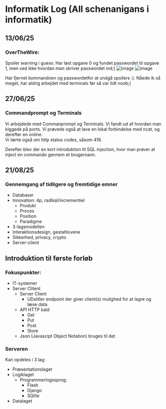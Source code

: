 # Informatik Log (All schenanigans i informatik) 
## 13/06/25

### OverTheWire:
Spoiler warning i guess: 
Har løst opgave 0 og fundet passwordet til opgave 1, men ved ikke hvordan man skriver passwordet ind;(
![image](https://github.com/user-attachments/assets/616ff631-089a-4106-945f-42ac3902eb35)
![image](https://github.com/user-attachments/assets/3a857c98-af05-4970-882d-890d4d180911)

Har fjernet kommandoen og passwordetfor at undgå spoilers :). 
Nåede ik så meget, har aldrig arbejdet med terminals før så var lidt noob;(

## 27/06/25
### Commandprompt og Terminals
Vi arbejdede med Commanprompt og Terminals. Vi fandt ud af hvordan man kiggede på ports. Vi prøvede også at lave en lokal forbindelse med ncat, og derefter en online.  
Vi lærte også om http status codes, såsom 418. 

Derefter blev der en kort introduktion til SQL injection, hvor man prøver at inject en commando gennem et brugernavn. 

## 21/08/25
### Gennemgang af tidligere og fremtidige emner
- Databaser
- Innovation: 4p, radikal/incrementiel
  - Produkt
  - Proces
  - Position
  - Paradigme
- 3-lagsmodellen
- Interaktionsdesign, gestaltlovene
- Sikkerhed, privacy, crypto
- Server-client

## Introduktion til første forløb
### Fokuspunkter: 
- IT-systemer
- Server Clitent
  - Server Client
    - UDstiller endpoint der giver client(s) mulighed for at lagre og læse data
  - API HTTP kald
    - Get
    - Put
    - Post
    - Store
  - Json (Javascipt Object Notation) bruges til det

### Serveren
Kan opdeles i 3 lag: 
- Præsentationslaget
- Logiklaget
  - Programmeringssprog:
    - Flash
    - Django
    - SQlite
- Datalaget
